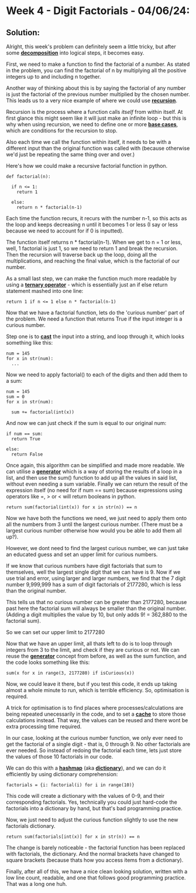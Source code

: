 # Week 4 - Digit Factorials - 04/06/24:
## Solution:

Alright, this week's problem can definitely seem a little tricky, but after some [**decomposition**](https://replit.com/@IsaacCHITTILAPP/CodingClubChallenges?v=1#glossary.md) into logical steps, it becomes easy.

First, we need to make a function to find the factorial of a number. As stated in the problem, you can find the factorial of n by multiplying all the positive integers up to and including n together.

Another way of thinking about this is by saying the factorial of any number is just the factorial of the previous number multiplied by the chosen number. This leads us to a very nice example of where we could use [**recursion**](https://replit.com/@IsaacCHITTILAPP/CodingClubChallenges?v=1#glossary.md).

Recursion is the process where a function calls *itself* from within itself. At first glance this might seem like it will just make an infinite loop - but this is why when using recursion, we need to define one or more [**base cases**](https://replit.com/@IsaacCHITTILAPP/CodingClubChallenges?v=1#glossary.md), which are conditions for the recursion to stop.

Also each time we call the function within itself, it needs to be with a different input than the original function was called with (because otherwise we'd just be repeating the same thing over and over.)

Here's how we could make a recursive factorial function in python.

```
def factorial(n):

  if n <= 1:
    return 1

  else:
    return n * factorial(n-1)

```

Each time the function recurs, it recurs with the number n-1, so this acts as the loop and keeps decreasing n until it becomes 1 or less (I say or less because we need to account for if 0 is inputted).

The function itself returns n * factorial(n-1). When we get to n = 1 or less, well, 1 factorial is just 1, so we need to return 1 and break the recursion. Then the recursion will traverse back up the loop, doing all the multiplications, and reaching the final value, which is the factorial of our number.

As a small last step, we can make the function much more readable by using a [**ternary operator**](https://replit.com/@IsaacCHITTILAPP/CodingClubChallenges?v=1#glossary.md) - which is essentially just an if else return statement mashed into one line:

```
return 1 if n <= 1 else n * factorial(n-1)
```

Now that we have a factorial function, lets do the 'curious number' part of the problem. We need a function that returns True if the input integer is a curious number.

Step one is to [**cast**](https://replit.com/@IsaacCHITTILAPP/CodingClubChallenges?v=1#glossary.md) the input into a string, and loop through it, which looks something like this:
```
num = 145
for x in str(num):
  ...
```

Now we need to apply factorial() to each of the digits and then add them to a sum:

```
num = 145
sum = 0
for x in str(num):

  sum += factorial(int(x))
```

And now we can just check if the sum is equal to our original num:

```
if num == sum:
  return True
  
else:
  return False
```


Once again, this algorithm can be simplified and made more readable. We can utilise a [**generator**](https://replit.com/@IsaacCHITTILAPP/CodingClubChallenges?v=1#glossary.md) which is a way of storing the results of a loop in a list, and then use the sum() function to add up all the values in said list, without even needing a sum variable. Finally we can return the result of the expression itself (no need for if num == sum) because expressions using operators like =, > or < will return booleans in python.

```
return sum(factorial(int(x)) for x in str(n)) == n
```

Now we have both the functions we need, we just need to apply them onto all the numbers from 3 until the largest curious number. (There must be a largest curious number otherwise how would you be able to add them all up?). 

However, we dont need to find the largest curious number, we can just take an educated guess and set an upper limit for curious numbers.

If we know that curious numbers have digit factorials that sum to themselves, well the largest single digit that we can have is 9. Now if we use trial and error, using larger and larger numbers, we find that the 7 digit number 9,999,999 has a sum of digit factorials of 2177280, which is less than the original number.

This tells us that no curious number can be greater than 2177280, because past here the factorial sum will always be smaller than the original number. (Adding a digit multiplies the value by 10, but only adds 9! = 362,880 to the factorial sum).

So we can set our upper limit to 2177280

Now that we have an upper limit, all thats left to do is to loop through integers from 3 to the limit, and check if they are curious or not. We can reuse the [**generator**](https://replit.com/@IsaacCHITTILAPP/CodingClubChallenges?v=1#glossary.md) concept from before, as well as the sum function, and the code looks something like this:

```
sum(x for x in range(3, 2177280) if isCurious(x))
```

Now, we could leave it there, but if you test this code, it ends up taking almost a whole minute to run, which is terrible efficiency. So, optimisation is required.

A trick for optimisation is to find places where processes/calculations are being repeated unecessarily in the code, and to set a [**cache**](https://replit.com/@IsaacCHITTILAPP/CodingClubChallenges?v=1#glossary.md) to store those calculations instead. That way, the values can be reused and there wont be extra processing time required.

In our case, looking at the curious number function, we only ever need to get the factorial of a single digit - that is, 0 through 9. No other factorials are ever needed. So instead of redoing the factorial each time, lets just store the values of those 10 factorials in our code.

We can do this with a [**hashmap**](https://replit.com/@IsaacCHITTILAPP/CodingClubChallenges?v=1#glossary.md) (aka [**dictionary**](https://replit.com/@IsaacCHITTILAPP/CodingClubChallenges?v=1#glossary.md)), and we can do it efficiently by using dictionary comprehension:

```
factorials = {i: factorial(i) for i in range(10)}
```
This code will create a dictionary with the values of 0-9, and their corresponding factorials. Yes, technically you could just hard-code the factorials into a dictionary by hand, but that's bad programming practice.

Now, we just need to adjust the curious function slightly to use the new factorials dictionary.

```
return sum(factorials[int(x)] for x in str(n)) == n
```
The change is barely noticeable - the factorial function has been replaced with factorials, the dictionary. And the normal brackets have changed to square brackets (because thats how you access items from a dictionary).

Finally, after all of this, we have a nice clean looking solution, written with a low line count, readable, and one that follows good programming practice. That was a long one huh.
